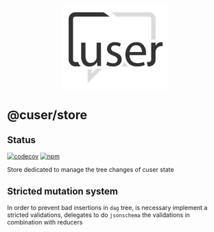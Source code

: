 <p align="center">
  <a href="./"><img width="250" src="https://raw.githubusercontent.com/rubeniskov/cuser/master/docs/logo.svg" alt="cuser logo" /></a>
</p>

# @cuser/store

## Status
[![codecov](https://codecov.io/gh/rubeniskov/cuser/branch/master/graph/badge.svg?flag=store)](https://codecov.io/gh/rubeniskov/cuser)
[![npm](https://img.shields.io/npm/v/@cuser/store.svg)](https://www.npmjs.com/package/@cuser/store)


Store dedicated to manage the tree changes of cuser state 

## Stricted mutation system

In order to prevent bad insertions in `dag` tree, is necessary implement a stricted validations, delegates to do `jsonschema` the validations in combination with reducers
